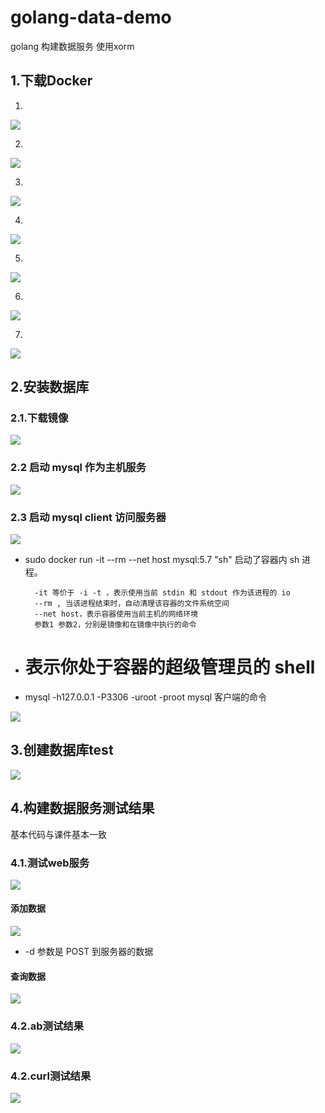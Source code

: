 # golang-data-demo
golang 构建数据服务
使用xorm
## 1.下载Docker
1.
![](https://github.com/FlyingFeather/golang-data-demo/blob/master/screenshot/1.png)

2.
![](https://github.com/FlyingFeather/golang-data-demo/blob/master/screenshot/2.png)

3.
![](https://github.com/FlyingFeather/golang-data-demo/blob/master/screenshot/3.png)

4.
![](https://github.com/FlyingFeather/golang-data-demo/blob/master/screenshot/4.png)

5.
![](https://github.com/FlyingFeather/golang-data-demo/blob/master/screenshot/5.png)

6.
![](https://github.com/FlyingFeather/golang-data-demo/blob/master/screenshot/6.png)

7.
![](https://github.com/FlyingFeather/golang-data-demo/blob/master/screenshot/7.png)


## 2.安装数据库
### 2.1.下载镜像
![](https://github.com/FlyingFeather/golang-data-demo/blob/master/screenshot/8.png)

### 2.2 启动 mysql 作为主机服务
![](https://github.com/FlyingFeather/golang-data-demo/blob/master/screenshot/9.png)

### 2.3 启动 mysql client 访问服务器

![](https://github.com/FlyingFeather/golang-data-demo/blob/master/screenshot/10.png)


- sudo docker run -it --rm --net host mysql:5.7 "sh" 启动了容器内 sh 进程。

        -it 等价于 -i -t ，表示使用当前 stdin 和 stdout 作为该进程的 io
        --rm , 当该进程结束时，自动清理该容器的文件系统空间
        --net host，表示容器使用当前主机的网络环境
        参数1 参数2，分别是镜像和在镜像中执行的命令

- # 表示你处于容器的超级管理员的 shell
- mysql -h127.0.0.1 -P3306 -uroot -proot mysql 客户端的命令

![](https://github.com/FlyingFeather/golang-data-demo/blob/master/screenshot/11.png)

## 3.创建数据库test
![](https://github.com/FlyingFeather/golang-data-demo/blob/master/screenshot/12.png)

## 4.构建数据服务测试结果
基本代码与课件基本一致
### 4.1.测试web服务
![](https://github.com/FlyingFeather/golang-data-demo/blob/master/screenshot/13-qidong.png)

#### 添加数据
![](https://github.com/FlyingFeather/golang-data-demo/blob/master/screenshot/13.png)
- -d 参数是 POST 到服务器的数据

#### 查询数据
![](https://github.com/FlyingFeather/golang-data-demo/blob/master/screenshot/14.png)

### 4.2.ab测试结果
![](https://github.com/FlyingFeather/golang-data-demo/blob/master/screenshot/15.png)

### 4.2.curl测试结果
![](https://github.com/FlyingFeather/golang-data-demo/blob/master/screenshot/16.png)








